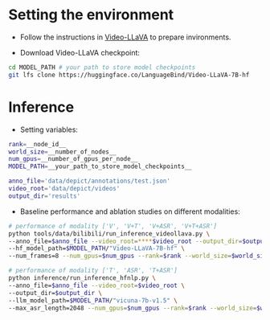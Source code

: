 # Setting the environment
- Follow the instructions in [Video-LLaVA](https://github.com/PKU-YuanGroup/Video-LLaVA) to prepare invironments.

- Download Video-LLaVA checkpoint:
```bash
cd MODEL_PATH # your path to store model checkpoints
git lfs clone https://huggingface.co/LanguageBind/Video-LLaVA-7B-hf
```

# Inference
- Setting variables:
```bash
rank=__node_id__
world_size=__number_of_nodes__
num_gpus=__number_of_gpus_per_node__
MODEL_PATH=__your_path_to_store_model_checkpoints__

anno_file='data/depict/annotations/test.json'
video_root='data/depict/videos'
output_dir='results'
```

- Baseline performance and ablation studies on different modalities:
```bash
# performance of modality ['V', 'V+T', 'V+ASR', 'V+T+ASR']
python tools/data/bilibili/run_inference_videollava.py \
--anno_file=$anno_file --video_root=****$video_root --output_dir=$output_dir \
--hf_model_path=$MODEL_PATH/"Video-LLaVA-7B-hf" \
--num_frames=8 --num_gpus=$num_gpus --rank=$rank --world_size=$world_size --num_workers=8

# performance of modality ['T', 'ASR', 'T+ASR']
python inference/run_inference_hfnlp.py \
--anno_file=$anno_file --video_root=$video_root \ 
--output_dir=$output_dir \
--llm_model_path=$MODEL_PATH/"vicuna-7b-v1.5" \
--max_asr_length=2048 --num_gpus=$num_gpus --rank=$rank --world_size=$world_size --num_workers=8
```